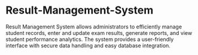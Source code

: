 # Result-Management-System
Result Management System allows administrators to efficiently manage student records, enter and update exam results, generate reports, and view student performance analytics. The system provides a user-friendly interface with secure data handling and easy database integration.
